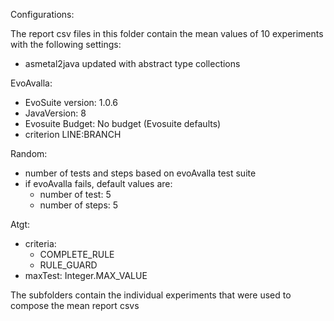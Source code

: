 Configurations:

The report csv files in this folder contain the mean values ​​of 10 experiments with the following settings:

- asmetal2java updated with abstract type collections

EvoAvalla:
- EvoSuite version: 1.0.6
- JavaVersion: 8
- Evosuite Budget: No budget (Evosuite defaults)
- criterion LINE:BRANCH

Random:
- number of tests and steps based on evoAvalla test suite
- if evoAvalla fails, default values are:
    - number of test: 5
    - number of steps: 5

Atgt:
- criteria:
    - COMPLETE_RULE
    - RULE_GUARD
- maxTest: Integer.MAX_VALUE

The subfolders contain the individual experiments that were used to compose the mean report csvs
